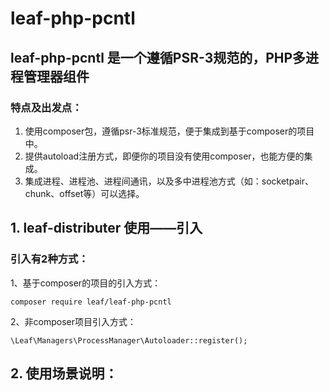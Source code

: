 # leaf-php-pcntl## leaf-php-pcntl 是一个遵循PSR-3规范的，PHP多进程管理器组件### 特点及出发点：1. 使用composer包，遵循psr-3标准规范，便于集成到基于composer的项目中。2. 提供autoload注册方式，即便你的项目没有使用composer，也能方便的集成。3. 集成进程、进程池、进程间通讯，以及多中进程池方式（如：socketpair、chunk、offset等）可以选择。## 1. leaf-distributer 使用——引入### 引入有2种方式：1、基于composer的项目的引入方式：``` composer require leaf/leaf-php-pcntl```2、非composer项目引入方式：``` \Leaf\Managers\ProcessManager\Autoloader::register();```## 2. 使用场景说明：